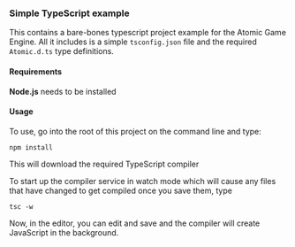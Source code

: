 ### Simple TypeScript example

This contains a bare-bones typescript project example for the Atomic Game Engine.  All it includes is a simple ```tsconfig.json``` file and the required ```Atomic.d.ts``` type definitions.

#### Requirements

**Node.js** needs to be installed

#### Usage

To use, go into the root of this project on the command line and type:
```
npm install
```

This will download the required TypeScript compiler


To start up the compiler service in watch mode which will cause any files that have changed to get compiled once you save them,
type

```tsc -w```

Now, in the editor, you can edit and save and the compiler will create JavaScript in the background.

